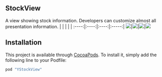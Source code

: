 ## StockView
A view showing stock information. Developers can customize almost all presentation information.
| | | | |
:----:|:----:|:----:|:-----:|
![](http://ilukes.com/assets/images/stockview_sample_001.png)|![](http://ilukes.com/assets/images/stockview_sample_002.png)|![](http://ilukes.com/assets/images/stockview_sample_003.png)|![](http://ilukes.com/assets/images/stockview_sample_004.png)

## Installation
This project is available through [CocoaPods](https://cocoapods.org/). To install it, simply add the following line to your Podfile: 
```ruby
pod "YStockView"
```


